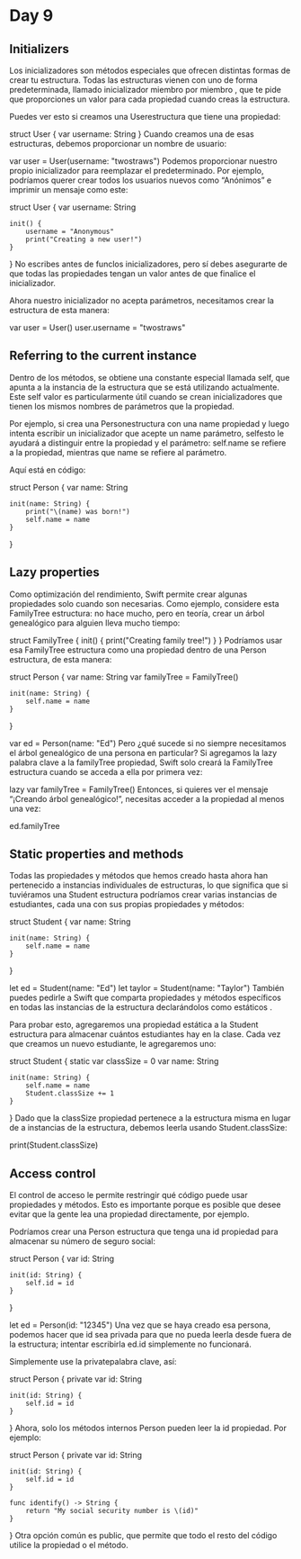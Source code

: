 # Day 9
## Initializers
Los inicializadores son métodos especiales que ofrecen distintas formas de crear tu estructura. Todas las estructuras vienen con uno de forma predeterminada, llamado inicializador miembro por miembro , que te pide que proporciones un valor para cada propiedad cuando creas la estructura.

Puedes ver esto si creamos una Userestructura que tiene una propiedad:

struct User {
    var username: String
}
Cuando creamos una de esas estructuras, debemos proporcionar un nombre de usuario:

var user = User(username: "twostraws")
Podemos proporcionar nuestro propio inicializador para reemplazar el predeterminado. Por ejemplo, podríamos querer crear todos los usuarios nuevos como “Anónimos” e imprimir un mensaje como este:

struct User {
    var username: String

    init() {
        username = "Anonymous"
        print("Creating a new user!")
    }
}
No escribes antes de funclos inicializadores, pero sí debes asegurarte de que todas las propiedades tengan un valor antes de que finalice el inicializador.

Ahora nuestro inicializador no acepta parámetros, necesitamos crear la estructura de esta manera:

var user = User()
user.username = "twostraws"

## Referring to the current instance
Dentro de los métodos, se obtiene una constante especial llamada self, que apunta a la instancia de la estructura que se está utilizando actualmente. Este self valor es particularmente útil cuando se crean inicializadores que tienen los mismos nombres de parámetros que la propiedad.

Por ejemplo, si crea una Personestructura con una name propiedad y luego intenta escribir un inicializador que acepte un name parámetro, selfesto le ayudará a distinguir entre la propiedad y el parámetro:  self.name se refiere a la propiedad, mientras que name se refiere al parámetro.

Aquí está en código:

struct Person {
    var name: String

    init(name: String) {
        print("\(name) was born!")
        self.name = name
    }
}

## Lazy properties
Como optimización del rendimiento, Swift permite crear algunas propiedades solo cuando son necesarias. Como ejemplo, considere esta FamilyTree estructura: no hace mucho, pero en teoría, crear un árbol genealógico para alguien lleva mucho tiempo:

struct FamilyTree {
    init() {
        print("Creating family tree!")
    }
}
Podríamos usar esa FamilyTree estructura como una propiedad dentro de una Person estructura, de esta manera:

struct Person {
    var name: String
    var familyTree = FamilyTree()

    init(name: String) {
        self.name = name
    }
}

var ed = Person(name: "Ed")
Pero ¿qué sucede si no siempre necesitamos el árbol genealógico de una persona en particular? Si agregamos la lazy palabra clave a la familyTree propiedad, Swift solo creará la FamilyTree estructura cuando se acceda a ella por primera vez:

lazy var familyTree = FamilyTree()
Entonces, si quieres ver el mensaje “¡Creando árbol genealógico!”, necesitas acceder a la propiedad al menos una vez:

ed.familyTree

## Static properties and methods
Todas las propiedades y métodos que hemos creado hasta ahora han pertenecido a instancias individuales de estructuras, lo que significa que si tuviéramos una Student estructura podríamos crear varias instancias de estudiantes, cada una con sus propias propiedades y métodos:

struct Student {
    var name: String

    init(name: String) {
        self.name = name
    }
}

let ed = Student(name: "Ed")
let taylor = Student(name: "Taylor")
También puedes pedirle a Swift que comparta propiedades y métodos específicos en todas las instancias de la estructura declarándolos como estáticos .

Para probar esto, agregaremos una propiedad estática a la Student estructura para almacenar cuántos estudiantes hay en la clase. Cada vez que creamos un nuevo estudiante, le agregaremos uno:

struct Student {
    static var classSize = 0
    var name: String

    init(name: String) {
        self.name = name
        Student.classSize += 1
    }
}
Dado que la classSize propiedad pertenece a la estructura misma en lugar de a instancias de la estructura, debemos leerla usando Student.classSize:

print(Student.classSize)

## Access control
El control de acceso le permite restringir qué código puede usar propiedades y métodos. Esto es importante porque es posible que desee evitar que la gente lea una propiedad directamente, por ejemplo.

Podríamos crear una Person estructura que tenga una id propiedad para almacenar su número de seguro social:

struct Person {
    var id: String

    init(id: String) {
        self.id = id
    }
}

let ed = Person(id: "12345")
Una vez que se haya creado esa persona, podemos hacer que id sea privada para que no pueda leerla desde fuera de la estructura; intentar escribirla ed.id simplemente no funcionará.

Simplemente use la privatepalabra clave, así:

struct Person {
    private var id: String

    init(id: String) {
        self.id = id
    }
}
Ahora, solo los métodos internos Person pueden leer la id propiedad. Por ejemplo:

struct Person {
    private var id: String

    init(id: String) {
        self.id = id
    }

    func identify() -> String {
        return "My social security number is \(id)"
    }
}
Otra opción común es public, que permite que todo el resto del código utilice la propiedad o el método.

